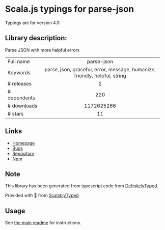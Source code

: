 
# Scala.js typings for parse-json

Typings are for version 4.0

## Library description:
Parse JSON with more helpful errors

|                    |                 |
| ------------------ | :-------------: |
| Full name          | parse-json |
| Keywords           | parse, json, graceful, error, message, humanize, friendly, helpful, string |
| # releases         | 2 |
| # dependents       | 220 |
| # downloads        | 1172625266 |
| # stars            | 11 |

## Links
- [Homepage](https://github.com/sindresorhus/parse-json#readme)
- [Bugs](https://github.com/sindresorhus/parse-json/issues)
- [Repository](https://github.com/sindresorhus/parse-json)
- [Npm](https://www.npmjs.com/package/parse-json)
    


## Note
This library has been generated from typescript code from [DefinitelyTyped](https://definitelytyped.org).

Provided with :purple_heart: from [ScalablyTyped](https://github.com/oyvindberg/ScalablyTyped)

## Usage
See [the main readme](../../readme.md) for instructions.


